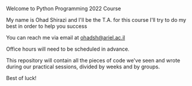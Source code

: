Welcome to Python Programming 2022 Course

My name is Ohad Shirazi and I'll be the T.A. for this course
I'll try to do my best in order to help you success

You can reach me via email at ohadsh@ariel.ac.il 

Office hours will need to be scheduled in advance.

This repository will contain all the pieces of code we've seen and wrote during our practical sessions, divided by weeks and by groups.

Best of luck!